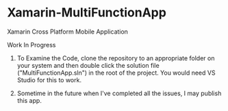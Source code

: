 # Xamarin-MultiFunctionApp
Xamarin Cross Platform Mobile Application

Work In Progress

1. To Examine the Code, clone the repository to an appropriate folder on your system and then double click the solution file ("MultiFunctionApp.sln") in the root of the project. You would need VS Studio for this to work.

2. Sometime in the future when I've completed all the issues, I may publish this app.
